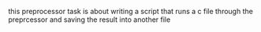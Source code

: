 this preprocessor task is about writing a script that runs a c file through the preprcessor and saving the result into another file
